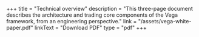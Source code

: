 +++
title = "Technical overview"
description = "This three-page document describes the architecture and trading core components of the Vega framework, from an engineering perspective."
link = "/assets/vega-white-paper.pdf"
linkText = "Download PDF"
type = "pdf"
+++